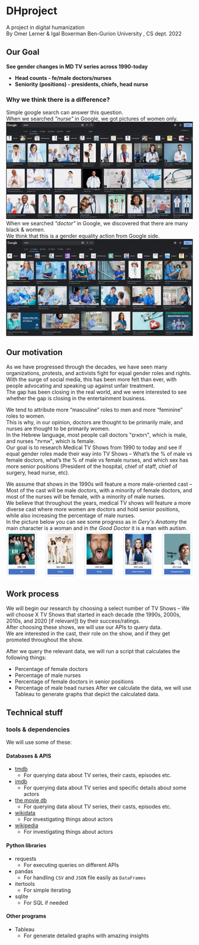 # DHproject
A project in digital humanization  
By Omer Lerner & Igal Boxerman Ben-Gurion University , CS dept. 2022

## Our Goal 
**See gender changes in MD TV series across 1990-today**
- **Head counts - fe/male doctors/nurses**
- **Seniority (positions) - presidents, chiefs, head nurse**    
### Why we think there is a difference?
Simple google search can answer this question.  
When we searched _"nurse"_ in Google, we got pictures of women only.
![](resources/google_doctor.png)
When we searched _"doctor"_ in Google, we discovered that there are many black & women.    
We think that this is a gender equality action from Google side.
![](resources/google_nurse.png)
## Our motivation
As we have progressed through the decades, we have seen many organizations, protests, and activists fight for equal gender roles and rights.  
With the surge of social media, this has been more felt than ever, with people advocating and speaking up against unfair treatment.  
The gap has been closing in the real world, and we were interested to see whether the gap is closing in the entertainment business.  

We tend to attribute more “masculine” roles to men and more “feminine” roles to women.  
This is why, in our opinion, doctors are thought to be primarily male, and nurses are thought to be primarily women.   
In the Hebrew language, most people call doctors "רופאים", which is male, and nurses "אחיות", which is female.   
Our goal is to research Medical TV Shows from 1990 to today and see if equal gender roles made their way into TV Shows – What’s the % of male vs female doctors, what’s the % of male vs female nurses, and which sex has more senior positions (President of the hospital, chief of staff, chief of surgery, head nurse, etc).

We assume that shows in the 1990s will feature a more male-oriented cast – Most of the cast will be male doctors, with a minority of female doctors, and most of the nurses will be female, with a minority of male nurses.  
We believe that throughout the years, medical TV shows will feature a more diverse cast where more women are doctors and hold senior positions, while also increasing the percentage of male nurses.  
In the picture below you can see some progress as in _Gery's Anatomy_ the main character is a woman and in _the Good Doctor_ it is a man with autism.
![](resources/TV_series_posters.png)

## Work process
We will begin our research by choosing a select number of TV Shows – We will choose X TV Shows that started in each decade (the 1990s, 2000s, 2010s, and 2020 [if relevant]) by their success/ratings.   
After choosing these shows, we will use our APIs to query data.  
We are interested in the cast, their role on the show, and if they get promoted throughout the show.   

After we query the relevant data, we will run a script that calculates the following things:
-	Percentage of female doctors
-	Percentage of male nurses
-	Percentage of female doctors in senior positions
-	Percentage of male head nurses
After we calculate the data, we will use Tableau to generate graphs that depict the calculated data.

## Technical stuff
### tools & dependencies
We will use some of these:
#### Databases & APIS
- [tmdb](https://www.themoviedb.org/)
  - For querying data about TV series, their casts, episodes etc.
- [imdb](https://developer.imdb.com/)
  - For querying data about TV series and specific details about some actors
- [the movie db](https://www.themoviedb.org/documentation/api)
  - For querying data about TV series, their casts, episodes etc.
- [wikidata](https://www.wikidata.org/wiki/Wikidata:Main_Page)
  - For investigating things about actors
- [wikipedia](https://en.wikipedia.org/wiki/Main_Page)
  - For investigating things about actors

#### Python libraries
- requests
  - For executing queries on different APIs
- pandas
  - For handling `CSV` and `JSON` file easily as `DataFrames`
- itertools
  - For simple iterating
- sqlite
  - For SQL if needed
#### Other programs
- Tableau
  - For generate detailed graphs with amazing insights